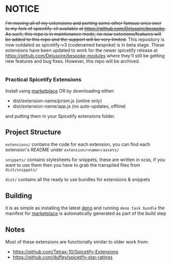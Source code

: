 # NOTICE
~~I'm moving all of my extensions and porting some other famous ones over to my fork of spicetify-cli available at https://github.com/Delusoire/bespoke. As such, this repo is in maintenance mode, no new extenions/features will be added to this repo and the support will be very limited.~~
This repository is now outdated as spicetify-v3 (codenamed bespoke) is in beta stage. These extensions have been updated to work for the newer spicetify release at https://github.com/Delusoire/bespoke-modules where they'll still be getting new features and bug fixes. However, this repo will be archived.
#

### Practical Spicetify Extensions

Install using [marketplace](https://github.com/spicetify/spicetify-marketplace) OR by downloading either:
 - dist/extension-name/prism.js (online only) 
 - dist/extension-name/app.js (no auto-updates, offline)

and putting them in your Spicetify extensions folder.

## Project Structure
`extensions/` contains the code for each extension, you can find each extension's README under `extension/<name>/assets/`

`snippets/` contains stylesheets for snippets, these are written in scss, if you want to use them then you have to grab the transpiled files from `dist/snippets/`

`dist/` contains all the ready to use bundles for extensions & snippets

## Building
it is as simple as installing the latest [deno](https://github.com/denoland/deno_install) and running `deno task bundle`
the manifest for [marketplace](https://github.com/spicetify/spicetify-marketplace) is automatically generated as part of the build step

## Notes
Most of these extensions are functionally similar to older work from:
 - https://github.com/Tetrax-10/Spicetify-Extensions
 - https://github.com/duffey/spicetify-star-ratings
